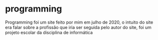 # programming
Programming foi um site feito por mim em julho de 2020, o intuito do site era falar sobre a profissão que iria ser seguida pelo autor do site, foi um projeto escolar da disciplina de informática
